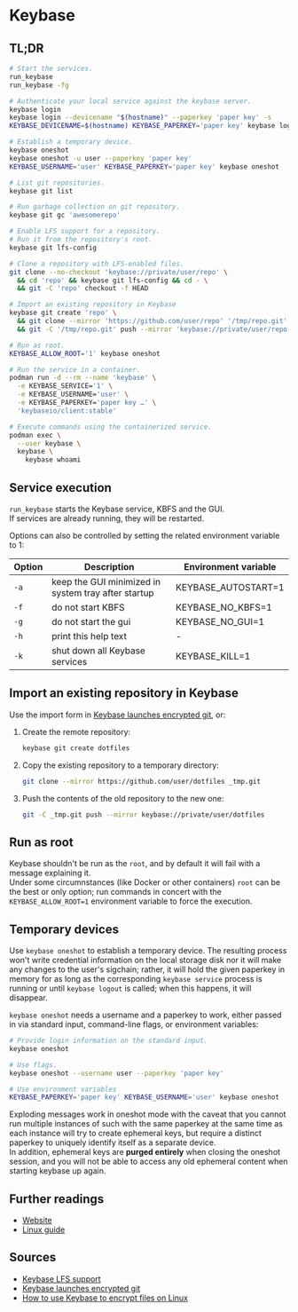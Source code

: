 # Keybase

## TL;DR

```sh
# Start the services.
run_keybase
run_keybase -fg

# Authenticate your local service against the keybase server.
keybase login
keybase login --devicename "$(hostname)" --paperkey 'paper key' -s
KEYBASE_DEVICENAME=$(hostname) KEYBASE_PAPERKEY='paper key' keybase login

# Establish a temporary device.
keybase oneshot
keybase oneshot -u user --paperkey 'paper key'
KEYBASE_USERNAME='user' KEYBASE_PAPERKEY='paper key' keybase oneshot

# List git repositories.
keybase git list

# Run garbage collection on git repository.
keybase git gc 'awesomerepo'

# Enable LFS support for a repository.
# Run it from the repository's root.
keybase git lfs-config

# Clone a repository with LFS-enabled files.
git clone --no-checkout 'keybase://private/user/repo' \
  && cd 'repo' && keybase git lfs-config && cd - \
  && git -C 'repo' checkout -f HEAD

# Import an existing repository in Keybase
keybase git create 'repo' \
  && git clone --mirror 'https://github.com/user/repo' '/tmp/repo.git' \
  && git -C '/tmp/repo.git' push --mirror 'keybase://private/user/repo'

# Run as root.
KEYBASE_ALLOW_ROOT='1' keybase oneshot

# Run the service in a container.
podman run -d --rm --name 'keybase' \
  -e KEYBASE_SERVICE='1' \
  -e KEYBASE_USERNAME='user' \
  -e KEYBASE_PAPERKEY='paper key …' \
  'keybaseio/client:stable'

# Execute commands using the containerized service.
podman exec \
  --user keybase \
  keybase \
    keybase whoami
```

## Service execution

`run_keybase` starts the Keybase service, KBFS and the GUI.  
If services are already running, they will be restarted.

Options can also be controlled by setting the related environment variable to 1:

| Option | Description                                         | Environment variable |
| ------ | --------------------------------------------------- | -------------------- |
| `-a`   | keep the GUI minimized in system tray after startup | KEYBASE_AUTOSTART=1  |
| `-f`   | do not start KBFS                                   | KEYBASE_NO_KBFS=1    |
| `-g`   | do not start the gui                                | KEYBASE_NO_GUI=1     |
| `-h`   | print this help text                                | -                    |
| `-k`   | shut down all Keybase services                      | KEYBASE_KILL=1       |

## Import an existing repository in Keybase

Use the import form in [Keybase launches encrypted git], or:

1. Create the remote repository:

   ```sh
   keybase git create dotfiles
   ```

1. Copy the existing repository to a temporary directory:

   ```sh
   git clone --mirror https://github.com/user/dotfiles _tmp.git
   ```

1. Push the contents of the old repository to the new one:

   ```sh
   git -C _tmp.git push --mirror keybase://private/user/dotfiles
   ```

## Run as root

Keybase shouldn't be run as the `root`, and by default it will fail with a message explaining it.  
Under some circumnstances (like Docker or other containers) `root` can be the best or only option; run commands in concert with the `KEYBASE_ALLOW_ROOT=1` environment variable to force the execution.

## Temporary devices

Use `keybase oneshot` to establish a temporary device. The resulting process won't write credential information on the local storage disk nor it will make any changes to the user's sigchain; rather, it will hold the given paperkey in memory for as long as the corresponding `keybase service` process is running or until `keybase logout` is called; when this happens, it will disappear.

`keybase oneshot` needs a username and a paperkey to work, either passed in via standard input, command-line flags, or environment variables:

```sh
# Provide login information on the standard input.
keybase oneshot

# Use flags.
keybase oneshot --username user --paperkey 'paper key'

# Use environment variables
KEYBASE_PAPERKEY='paper key' KEYBASE_USERNAME='user' keybase oneshot
```

Exploding messages work in oneshot mode with the caveat that you cannot run multiple instances of such with the same paperkey at the same time as each instance will try to create ephemeral keys, but require a distinct paperkey to uniquely identify itself as a separate device.  
In addition, ephemeral keys are **purged entirely** when closing the oneshot session, and you will not be able to access any old ephemeral content when starting keybase up again.

## Further readings

- [Website]
- [Linux guide]

[linux guide]: https://book.keybase.io/guides/linux
[website]: https://keybase.io/

## Sources

- [Keybase LFS support]
- [Keybase launches encrypted git]
- [How to use Keybase to encrypt files on Linux]

[how to use keybase to encrypt files on linux]: https://www.addictivetips.com/ubuntu-linux-tips/keybase-encrypt-files-linux/
[keybase launches encrypted git]: https://keybase.io/blog/encrypted-git-for-everyone
[keybase lfs support]: https://github.com/keybase/client/issues/8936
